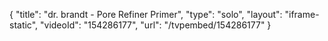 {
    "title": "dr. brandt - Pore Refiner Primer",
    "type": "solo",
    "layout": "iframe-static",
    "videoId": "154286177",
    "url": "\/tvpembed\/154286177"
}